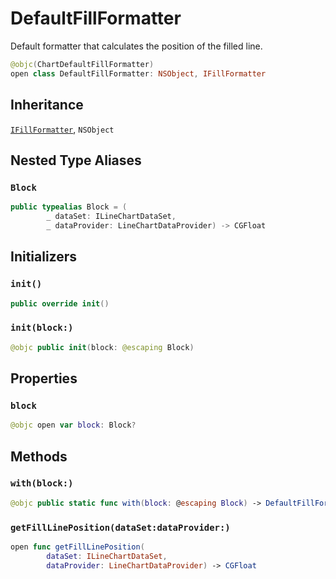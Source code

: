 # DefaultFillFormatter

Default formatter that calculates the position of the filled line.

``` swift
@objc(ChartDefaultFillFormatter)
open class DefaultFillFormatter: NSObject, IFillFormatter
```

## Inheritance

[`IFillFormatter`](/IFillFormatter), `NSObject`

## Nested Type Aliases

### `Block`

``` swift
public typealias Block = (
        _ dataSet: ILineChartDataSet,
        _ dataProvider: LineChartDataProvider) -> CGFloat
```

## Initializers

### `init()`

``` swift
public override init() 
```

### `init(block:)`

``` swift
@objc public init(block: @escaping Block)
```

## Properties

### `block`

``` swift
@objc open var block: Block?
```

## Methods

### `with(block:)`

``` swift
@objc public static func with(block: @escaping Block) -> DefaultFillFormatter?
```

### `getFillLinePosition(dataSet:dataProvider:)`

``` swift
open func getFillLinePosition(
        dataSet: ILineChartDataSet,
        dataProvider: LineChartDataProvider) -> CGFloat
```

